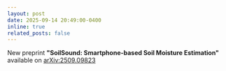 ```yaml
---
layout: post
date: 2025-09-14 20:49:00-0400
inline: true
related_posts: false
---
```


New preprint **"SoilSound: Smartphone-based Soil Moisture Estimation"** available on [arXiv:2509.09823](http://arxiv.org/abs/2509.09823)